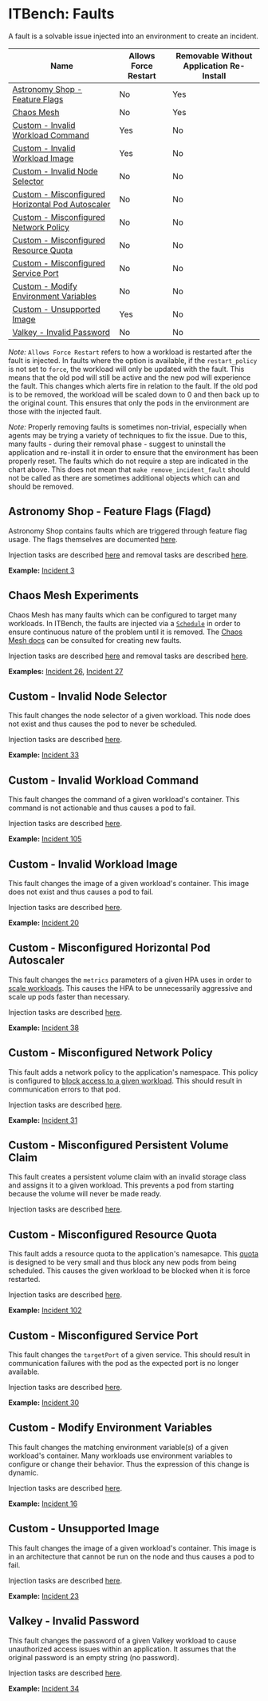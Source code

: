 # ITBench: Faults

A fault is a solvable issue injected into an environment to create an incident.

| Name | Allows Force Restart | Removable Without Application Re-Install |
| --- | --- | --- |
| [Astronomy Shop - Feature Flags](#astronomy-shop---feature-flags-flagd) | No | Yes |
| [Chaos Mesh](#chaos-mesh-experiments) | No | Yes |
| [Custom - Invalid Workload Command](#custom---invalid-workload-command) | Yes | No |
| [Custom - Invalid Workload Image](#custom---invalid-workload-image) | Yes | No |
| [Custom - Invalid Node Selector](#custom---invalid-node-selector) | No | No |
| [Custom - Misconfigured Horizontal Pod Autoscaler](#custom---misconfigured-horizontal-pod-autoscaler) | No | No |
| [Custom - Misconfigured Network Policy](#custom---misconfigured-network-policy) | No | No |
| [Custom - Misconfigured Resource Quota](#custom---misconfigured-resource-quota) | No | No |
| [Custom - Misconfigured Service Port](#custom---misconfigured-service-port) | No | No |
| [Custom - Modify Environment Variables](#custom---modify-environment-variables) | No | No |
| [Custom - Unsupported Image](#custom---unsupported-image) | Yes | No |
| [Valkey - Invalid Password](#valkey---invalid-password) | No | No |

_Note:_ `Allows Force Restart` refers to how a workload is restarted after the fault is injected. In faults where the option is available, if the `restart_policy` is not set to `force`, the workload will only be updated with the fault. This means that the old pod will still be active and the new pod will experience the fault. This changes which alerts fire in relation to the fault. If the old pod is to be removed, the workload will be scaled down to 0 and then back up to the original count. This ensures that only the pods in the environment are those with the injected fault.

_Note:_ Properly removing faults is sometimes non-trivial, especially when agents may be trying a variety of techniques to fix the issue. Due to this, many faults - during their removal phase - suggest to uninstall the application and re-install it in order to ensure that the environment has been properly reset. The faults which do not require a step are indicated in the chart above. This does not mean that `make remove_incident_fault` should not be called as there are sometimes additional objects which can and should be removed.

## Astronomy Shop - Feature Flags (Flagd)

Astronomy Shop contains faults which are triggered through feature flag usage. The flags themselves are documented [here](https://opentelemetry.io/docs/demo/feature-flags/).

Injection tasks are described [here](../roles/faults/tasks/inject_otel_demo_flagd.yaml) and removal tasks are described [here](../roles/faults/tasks/remove_otel_demo_flagd.yaml).

**Example:** [Incident 3](../roles/incidents/files/specs/incident_3.yaml)

## Chaos Mesh Experiments

Chaos Mesh has many faults which can be configured to target many workloads. In ITBench, the faults are injected via a [`Schedule`](https://chaos-mesh.org/docs/define-scheduling-rules/) in order to ensure continuous nature of the problem until it is removed. The [Chaos Mesh docs](https://chaos-mesh.org/docs/) can be consulted for creating new faults.

Injection tasks are described [here](../roles/faults/tasks/inject_chaos_mesh.yaml) and removal tasks are described [here](../roles/faults/tasks/remove_chaos_mesh.yaml).

**Examples:** [Incident 26](../roles/incidents/files/specs/incident_26.yaml), [Incident 27](../roles/incidents/files/specs/incident_27.yaml)

## Custom - Invalid Node Selector

This fault changes the node selector of a given workload. This node does not exist and thus causes the pod to never be scheduled.

Injection tasks are described [here](../roles/faults/tasks/inject_custom_invalid_node_selector.yaml).

**Example:** [Incident 33](../roles/incidents/files/specs/incident_33.yaml)

## Custom - Invalid Workload Command

This fault changes the command of a given workload's container. This command is not actionable and thus causes a pod to fail.

Injection tasks are described [here](../roles/faults/tasks/inject_custom_invalid_command.yaml).

**Example:** [Incident 105](../roles/incidents/files/specs/incident_105.yaml)

## Custom - Invalid Workload Image

This fault changes the image of a given workload's container. This image does not exist and thus causes a pod to fail.

Injection tasks are described [here](../roles/faults/tasks/inject_custom_invalid_image.yaml).

**Example:** [Incident 20](../roles/incidents/files/specs/incident_20.yaml)

## Custom - Misconfigured Horizontal Pod Autoscaler

This fault changes the `metrics` parameters of a given HPA uses in order to [scale workloads](https://kubernetes.io/docs/tasks/run-application/horizontal-pod-autoscale-walkthrough/). This causes the HPA to be unnecessarily aggressive and scale up pods faster than necessary.

Injection tasks are described [here](../roles/faults/tasks/inject_custom_misconfigured_horizontal_pod_autoscaler.yaml).

**Example:** [Incident 38](../roles/incidents/files/specs/incident_38.yaml)

## Custom - Misconfigured Network Policy

This fault adds a network policy to the application's namespace. This policy is configured to [block access to a given workload](https://kubernetes.io/docs/concepts/services-networking/network-policies/). This should result in communication errors to that pod.

Injection tasks are described [here](../roles/faults/tasks/inject_custom_misconfigured_network_policy.yaml).

**Example:** [Incident 31](../roles/incidents/files/specs/incident_31.yaml)

## Custom - Misconfigured Persistent Volume Claim

This fault creates a persistent volume claim with an invalid storage class and assigns it to a given workload. This prevents a pod from starting because the volume will never be made ready.

Injection tasks are described [here](../roles/faults/tasks/inject_custom_misconfigured_persistent_volume_claim.yaml).

## Custom - Misconfigured Resource Quota

This fault adds a resource quota to the application's namesapce. This [quota](https://kubernetes.io/docs/concepts/policy/resource-quotas/) is designed to be very small and thus block any new pods from being scheduled. This causes the given workload to be blocked when it is force restarted.

Injection tasks are described [here](../roles/faults/tasks/inject_custom_misconfigured_resource_quota.yaml).

**Example:** [Incident 102](../roles/incidents/files/specs/incident_102.yaml)

## Custom - Misconfigured Service Port

This fault changes the `targetPort` of a given service. This should result in communication failures with the pod as the expected port is no longer available.

Injection tasks are described [here](../roles/faults/tasks/inject_custom_misconfigured_service_port.yaml).

**Example:** [Incident 30](../roles/incidents/files/specs/incident_30.yaml)

## Custom - Modify Environment Variables

This fault changes the matching environment variable(s) of a given workload's container. Many workloads use environment variables to configure or change their behavior. Thus the expression of this change is dynamic.

Injection tasks are described [here](../roles/faults/tasks/inject_custom_modify_environment_variables.yaml).

**Example:** [Incident 16](../roles/incidents/files/specs/incident_16.yaml)

## Custom - Unsupported Image

This fault changes the image of a given workload's container. This image is in an architecture that cannot be run on the node and thus causes a pod to fail.

Injection tasks are described [here](../roles/faults/tasks/inject_custom_unsupported_image.yaml).

**Example:** [Incident 23](../roles/incidents/files/specs/incident_23.yaml)

## Valkey - Invalid Password

This fault changes the password of a given Valkey workload to cause unauthorized access issues within an application. It assumes that the original password is an empty string (no password).

Injection tasks are described [here](../roles/faults/tasks/inject_valkey_invalid_password.yaml).

**Example:** [Incident 34](../roles/incidents/files/specs/incident_34.yaml)
